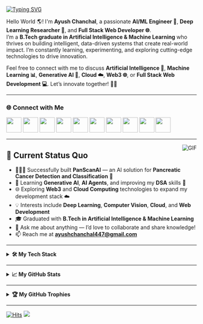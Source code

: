 [![Typing SVG](https://readme-typing-svg.herokuapp.com?font=Fira+Code&duration=2000&pause=1000&background=FFFFFF&color=000000&multiline=true&repeat=true&width=435&height=60&lines=Hi+there+%F0%9F%91%8B+;Welcome+to+my+GitHub+Profile+%F0%9F%94%A5)](https://git.io/typing-svg)
<br />           

Hello World 🌎! I'm **Ayush Chanchal**, a passionate **AI/ML Engineer 🤖**, **Deep Learning Researcher 🧠**, and **Full Stack Web Developer 🌐**.  
I’m a **B.Tech graduate in Artificial Intelligence & Machine Learning** who thrives on building intelligent, data-driven systems that create real-world impact. 
I’m constantly learning, experimenting, and exploring cutting-edge technologies to drive innovation. 

Feel free to connect with me to discuss **Artificial Intelligence 🧠**, **Machine Learning 📊**, **Generative AI 🤯**, **Cloud ☁️**, **Web3 🌐**, or **Full Stack Web Development 💻**.
Let’s innovate together! 🚀✨

---

### 🌐 Connect with Me

[<img src="https://cdn.jsdelivr.net/gh/dheereshagrwal/colored-icons@1.7.5/public/icons/github/github.svg" width="40px">](https://github.com/Ayush-Chanchal)
[<img src="https://cdn.jsdelivr.net/gh/dheereshagrwal/colored-icons@1.7.5/public/icons/linkedin/linkedin.svg" width="40px">](https://www.linkedin.com/in/ayush-chanchal-220611220/)
[<img src="https://cdn.jsdelivr.net/gh/dheereshagrwal/colored-icons@1.7.5/public/icons/leetcode/leetcode.png" width="40px">](https://leetcode.com/u/_Ayush_chanchal/)
[<img src="https://cdn.jsdelivr.net/gh/dheereshagrwal/colored-icons@1.7.5/public/icons/gmail/gmail.svg" width="40px">](mailto:ayushchanchal447@gmail.com)
[<img src="https://cdn.jsdelivr.net/gh/dheereshagrwal/colored-icons@1.7.5/public/icons/twitter/twitter.svg" width="40px">](https://x.com/Ayush_chanchal_)
[<img src="https://cdn.jsdelivr.net/gh/dheereshagrwal/colored-icons@1.7.5/public/icons/discord/discord.svg" width="40px">](https://discord.com/channels/@me)
[<img src="https://cdn.jsdelivr.net/gh/dheereshagrwal/colored-icons@1.7.5/public/icons/telegram/telegram2.svg" width="40px">](https://web.telegram.org/k/)
[<img src="https://img.icons8.com/color/48/codechef.png" width="40px">](https://www.codechef.com/users/ayush_chanchal)
[<img src="https://cdn.worldvectorlogo.com/logos/hackerrank.svg" width="40px">](https://www.hackerrank.com/profile/ayushchanchal447)
[<img src="https://upload.wikimedia.org/wikipedia/commons/b/b1/Codeforces_logo.svg" width="40px">](https://codeforces.com/profile/Ayush_chanchal)

---

<img align="right" alt="GIF" src="https://media.tenor.com/NOYF3f82b_gAAAAC/programmer.gif" loading="lazy"/>

## 🚀 Current Status Quo

- 👨🏻‍💻 Successfully built **PanScanAI** — an AI solution for **Pancreatic Cancer Detection and Classification** 🧬
- 🌱 Learning **Generative AI**, **AI Agents**, and improving my **DSA** skills 🔣  
- 🌐 Exploring **Web3** and **Cloud Computing** technologies to expand my development stack ☁️ 
- 💡 Interests include **Deep Learning**, **Computer Vision**, **Cloud**, and **Web Development**  
- 🎓 Graduated with **B.Tech in Artificial Intelligence & Machine Learning**  
- 💬 Ask me about anything — I’d love to collaborate and share knowledge!  
- 📫 Reach me at **ayushchanchal447@gmail.com**

---

<details>
  <summary><b>🛠️ My Tech Stack</b></summary>

### **☁️ Cloud Platforms**
[![My Skills](https://skillicons.dev/icons?i=aws,azure&perline=50)](https://skillicons.dev)

### **⚙️ DevOps Tools**
[![My Skills](https://skillicons.dev/icons?i=linux,git,github,githubactions,bash,docker,kubernetes,jenkins,terraform,maven&perline=50)](https://skillicons.dev)

### **🧠 Machine Learning & AI**
[![My Skills](https://skillicons.dev/icons?i=tensorflow,pytorch,sklearn,opencv,numpy,pandas,keras,huggingface/transformers,nltk,spacy,seaborn,matplotlib&perline=50)](https://skillicons.dev)

### **🗄️ Databases**
[![My Skills](https://skillicons.dev/icons?i=mysql,mongodb&perline=50)](https://skillicons.dev)

### **🧪 Testing Tools**
[![My Skills](https://skillicons.dev/icons?i=postman,selenium&perline=50)](https://skillicons.dev)

### **🖥️ Backend**
[![My Skills](https://skillicons.dev/icons?i=python,nodejs,express,fastapi,flask,rabbitmq&perline=50)](https://skillicons.dev)

### **🌐 Frontend**
[![My Skills](https://skillicons.dev/icons?i=html,css,js,react,bootstrap,styledcomponents,webpack&perline=50)](https://skillicons.dev)

### **💻 Programming Languages**
[![My Skills](https://skillicons.dev/icons?i=python,java,cpp,js,c&perline=50)](https://skillicons.dev)

### **🧩 IDEs**
[![My Skills](https://skillicons.dev/icons?i=vscode,anaconda,eclipse,replit&perline=50)](https://skillicons.dev)

### **💽 Operating Systems**
[![My Skills](https://skillicons.dev/icons?i=linux,windows&perline=50)](https://skillicons.dev)
</details>

---

<details>
  <summary><b>📈 My GitHub Stats</b></summary>

<br/>
<a><img height=200 src="https://github-readme-stats.vercel.app/api?username=Ayush-Chanchal&show_icons=true&theme=swift" loading="lazy"/></a>
<a><img height=200 src="https://github-readme-stats.vercel.app/api/top-langs?username=Ayush-Chanchal&layout=compact&langs_count=8&theme=swift" loading="lazy"/></a>
<a><img height=160 src="http://github-profile-summary-cards.vercel.app/api/cards/productive-time?username=Ayush-Chanchal&theme=github&utcOffset=8" loading="lazy"/></a>
<a><img height=160 src="http://github-profile-summary-cards.vercel.app/api/cards/profile-details?username=Ayush-Chanchal&theme=github" loading="lazy"/></a>
<a><img height=200 src="https://streak-stats.demolab.com/?user=Ayush-Chanchal&theme=swift" loading="lazy"/></a>
<a><img height=300 src="https://github-readme-activity-graph.vercel.app/graph?username=Ayush-Chanchal&theme=github-compact" loading="lazy"/></a>
</details>

---

<details>
  <summary><b>🏆 My GitHub Trophies</b></summary>
  <a><img height=200 src="https://github-profile-trophy.vercel.app/?username=Ayush-Chanchal&no-frame=true&theme=juicyfresh" /></a>
</details>


---

[![Hits](https://hits.seeyoufarm.com/api/count/incr/badge.svg?url=https%3A%2F%2Fgithub.com%2FAyush-Chanchal&count_bg=%2379C83D&title_bg=%23555555&icon=github.svg&icon_color=%23E7E7E7&title=Profile+Views&edge_flat=false)](https://hits.seeyoufarm.com)
![](https://komarev.com/ghpvc/?username=Ayush-Chanchal&color=green&style=flat-square)
